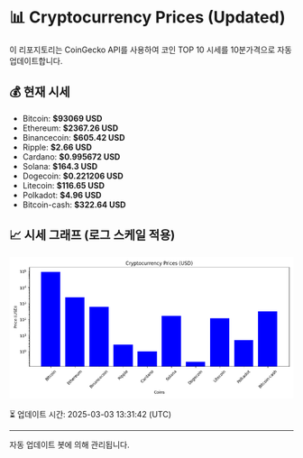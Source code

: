 
# 📊 Cryptocurrency Prices (Updated)

이 리포지토리는 CoinGecko API를 사용하여 코인 TOP 10 시세를 10분가격으로 자동 업데이트합니다.

## 💰 현재 시세
- Bitcoin: **$93069 USD**
- Ethereum: **$2367.26 USD**
- Binancecoin: **$605.42 USD**
- Ripple: **$2.66 USD**
- Cardano: **$0.995672 USD**
- Solana: **$164.3 USD**
- Dogecoin: **$0.221206 USD**
- Litecoin: **$116.65 USD**
- Polkadot: **$4.96 USD**
- Bitcoin-cash: **$322.64 USD**

## 📈 시세 그래프 (로그 스케일 적용)
![Crypto Prices](crypto_prices.png)

⏳ 업데이트 시간: 2025-03-03 13:31:42 (UTC)

---
자동 업데이트 봇에 의해 관리됩니다.
